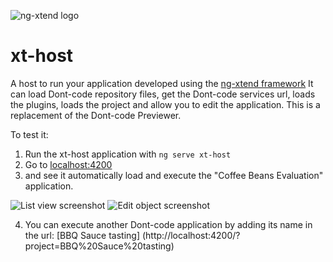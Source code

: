 ![ng-xtend logo](https://dont-code.net/assets/images/logos/logo-xtend-angular-red-small.png)

# xt-host

A host to run your application developed using the [ng-xtend framework](https://github.com/dont-code/ng-xtend/blob/main/README.md)
It can load Dont-code repository files, get the Dont-code services url, loads the plugins, loads the project and allow you to edit the application.
This is a replacement of the Dont-code Previewer.

To test it:
1. Run the xt-host application with `ng serve xt-host`
2. Go to [localhost:4200](http://localhost:4200)
3. and see it automatically load and execute the "Coffee Beans Evaluation" application.

![List view screenshot](https://dont-code.net/assets/images/screenshots/xt-host-list-view.png)
![Edit object screenshot](https://dont-code.net/assets/images/screenshots/xt-host-edit-view.png)

4. You can execute another Dont-code application by adding its name in the url: [BBQ Sauce tasting] (http://localhost:4200/?project=BBQ%20Sauce%20tasting)
